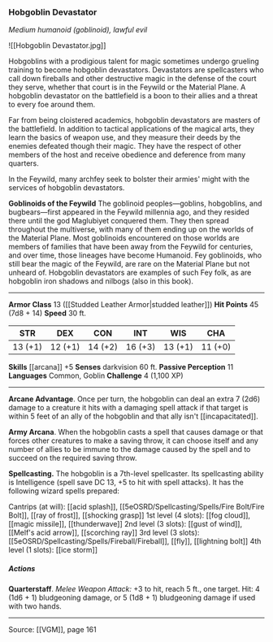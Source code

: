### Hobgoblin Devastator
_Medium humanoid (goblinoid), lawful evil_

![[Hobgoblin Devastator.jpg]]

Hobgoblins with a prodigious talent for magic sometimes undergo grueling training to become hobgoblin devastators. Devastators are spellcasters who call down fireballs and other destructive magic in the defense of the court they serve, whether that court is in the Feywild or the Material Plane. A hobgoblin devastator on the battlefield is a boon to their allies and a threat to every foe around them.

Far from being cloistered academics, hobgoblin devastators are masters of the battlefield. In addition to tactical applications of the magical arts, they learn the basics of weapon use, and they measure their deeds by the enemies defeated though their magic. They have the respect of other members of the host and receive obedience and deference from many quarters.

In the Feywild, many archfey seek to bolster their armies' might with the services of hobgoblin devastators.

**Goblinoids of the Feywild** The goblinoid peoples—goblins, hobgoblins, and bugbears—first appeared in the Feywild millennia ago, and they resided there until the god Maglubiyet conquered them. They then spread throughout the multiverse, with many of them ending up on the worlds of the Material Plane. Most goblinoids encountered on those worlds are members of families that have been away from the Feywild for centuries, and over time, those lineages have become Humanoid. Fey goblinoids, who still bear the magic of the Feywild, are rare on the Material Plane but not unheard of. Hobgoblin devastators are examples of such Fey folk, as are hobgoblin iron shadows and nilbogs (also in this book).




---

**Armor Class** 13 ([[Studded Leather Armor|studded leather]])
**Hit Points** 45 (7d8 + 14)
**Speed** 30 ft.

| STR     | DEX     | CON     | INT     | WIS     | CHA     |
|---------|---------|---------|---------|---------|---------|
| 13 (+1) | 12 (+1) | 14 (+2) | 16 (+3) | 13 (+1) | 11 (+0) |

**Skills** [[arcana]] +5
**Senses** darkvision 60 ft.
**Passive Perception** 11
**Languages** Common, Goblin
**Challenge** 4 (1,100 XP)

---

**Arcane Advantage**. Once per turn, the hobgoblin can deal an extra 7 (2d6) damage to a creature it hits with a damaging spell attack if that target is within 5 feet of an ally of the hobgoblin and that ally isn't [[incapacitated]].

**Army Arcana**. When the hobgoblin casts a spell that causes damage or that forces other creatures to make a saving throw, it can choose itself and any number of allies to be immune to the damage caused by the spell and to succeed on the required saving throw.

**Spellcasting.** The hobgoblin is a 7th-level spellcaster. Its spellcasting ability is Intelligence (spell save DC 13, +5 to hit with spell attacks). It has the following wizard spells prepared:

Cantrips (at will): [[acid splash]], [[5eOSRD/Spellcasting/Spells/Fire Bolt/Fire Bolt]], [[ray of frost]], [[shocking grasp]]
1st level (4 slots): [[fog cloud]], [[magic missile]], [[thunderwave]]
2nd level (3 slots): [[gust of wind]], [[Melf's acid arrow]], [[scorching ray]]
3rd level (3 slots): [[5eOSRD/Spellcasting/Spells/Fireball/Fireball]], [[fly]], [[lightning bolt]]
4th level (1 slots): [[ice storm]]

##### Actions
**Quarterstaff**. _Melee Weapon Attack:_ +3 to hit, reach 5 ft., one target. Hit: 4 (1d6 + 1) bludgeoning damage, or 5 (1d8 + 1) bludgeoning damage if used with two hands.


---

Source: [[VGM]], page 161